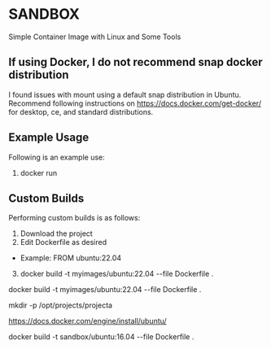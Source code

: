 # SANDBOX
Simple Container Image with Linux and Some Tools

## If using Docker, I do not recommend snap docker distribution
I found issues with mount using a default snap distribution in Ubuntu. Recommend following instructions on https://docs.docker.com/get-docker/ for desktop, ce, and standard distributions.

## Example Usage
Following is an example use:

1. docker run

## Custom Builds
Performing custom builds is as follows:

1. Download the project
2. Edit Dockerfile as desired
* Example: FROM ubuntu:22.04
3. docker build -t myimages/ubuntu:22.04 --file Dockerfile .

docker build -t myimages/ubuntu:22.04 --file Dockerfile .

mkdir -p /opt/projects/projecta

https://docs.docker.com/engine/install/ubuntu/

docker build -t sandbox/ubuntu:16.04 --file Dockerfile .
